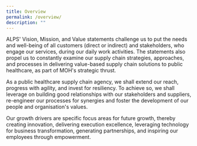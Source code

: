 ```yaml
---
title: Overview
permalink: /overview/
description: ""
---
```

ALPS' Vision, Mission, and Value statements challenge us to put the needs and well-being of all customers (direct or indirect) and stakeholders, who engage our services, during our daily work activities. The statements also propel us to constantly examine our supply chain strategies, approaches, and processes in delivering value-based supply chain solutions to public healthcare, as part of MOH's strategic thrust.

  

As a public healthcare supply chain agency, we shall extend our reach, progress with agility, and invest for resiliency. To achieve so, we shall leverage on building good relationships with our stakeholders and suppliers, re-engineer our processes for synergies and foster the development of our people and organisation's values.

  

Our growth drivers are specific focus areas for future growth, thereby creating innovation, delivering execution excellence, leveraging technology for business transformation, generating partnerships, and inspiring our employees through empowerment.